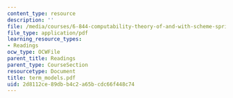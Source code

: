 ```yaml
---
content_type: resource
description: ''
file: /media/courses/6-844-computability-theory-of-and-with-scheme-spring-2003/2d8112ce89dbb4c2a65bcdc66f448c74_term_models.pdf
file_type: application/pdf
learning_resource_types:
- Readings
ocw_type: OCWFile
parent_title: Readings
parent_type: CourseSection
resourcetype: Document
title: term_models.pdf
uid: 2d8112ce-89db-b4c2-a65b-cdc66f448c74
---
```

